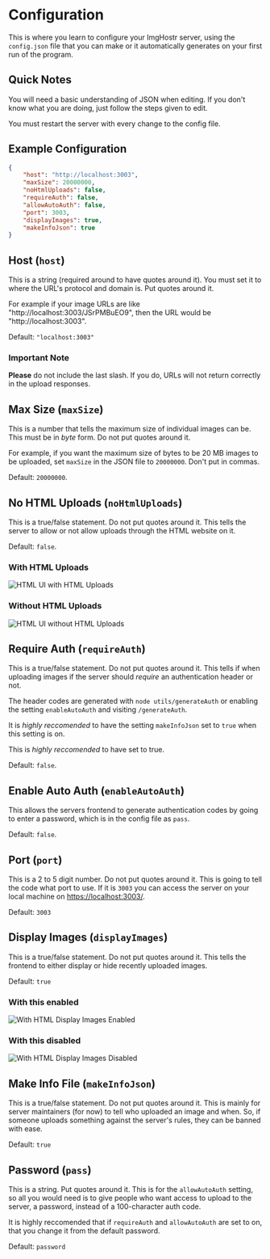 # Configuration
This is where you learn to configure your ImgHostr server, using the ``config.json`` file that you can make or it automatically generates on your first run of the program.

## Quick Notes
You will need a basic understanding of JSON when editing. If you don't know what you are doing, just follow the steps given to edit.

You must restart the server with every change to the config file.

## Example Configuration
```json
{
    "host": "http://localhost:3003",
    "maxSize": 20000000,
    "noHtmlUploads": false,
    "requireAuth": false,
    "allowAutoAuth": false,
    "port": 3003,
    "displayImages": true,
    "makeInfoJson": true
}
```

## Host (``host``)
This is a string (required around to have quotes around it). 
You must set it to where the URL's protocol and domain is. Put quotes around it.

For example if your image URLs are like "http://localhost:3003/JSrPMBuEO9", then the URL would be "http://localhost:3003". 

Default: ``"localhost:3003"``

### Important Note
**Please** do not include the last slash. If you do, URLs will not return correctly in the upload responses.

## Max Size (``maxSize``)
This is a number that tells the maximum size of individual images can be. This must be in *byte* form. Do not put quotes around it.

For example, if you want the maximum size of bytes to be 20 MB images to be uploaded, set ``maxSize`` in the JSON file to ``20000000``. Don't put in commas.

Default: ``20000000``.

## No HTML Uploads (``noHtmlUploads``)
This is a true/false statement. Do not put quotes around it. This tells the server to allow or not allow uploads through the HTML website on it.

Default: ``false``.

### With HTML Uploads
![HTML UI with HTML Uploads](./images/with-html-uploads.png)

### Without HTML Uploads
![HTML UI without HTML Uploads](./images/without-html-uploads.png)

## Require Auth (``requireAuth``)
This is a true/false statement. Do not put quotes around it. This tells if when uploading images if the server should *require* an authentication header or not.

The header codes are generated with ``node utils/generateAuth`` or enabling the setting ``enableAutoAuth`` and visiting ``/generateAuth``.

It is *highly reccomended* to have the setting ``makeInfoJson`` set to ``true`` when this setting is on. 

This is *highly reccomended* to have set to true.

Default: ``false``.

## Enable Auto Auth (``enableAutoAuth``)
This allows the servers frontend to generate authentication codes by going to enter a password, which is in the config file as ``pass``.

Default: ``false``.

## Port (``port``)
This is a 2 to 5 digit number. Do not put quotes around it. This is going to tell the code what port to use. If it is ``3003`` you can access the server on your local machine on [https://localhost:3003/](https://localhost:3003/). 

Default: ``3003``

## Display Images (``displayImages``)
This is a true/false statement. Do not put quotes around it. This tells the frontend to either display or hide recently uploaded images.

Default: ``true``

### With this enabled
![With HTML Display Images Enabled](./images/with-disp-en.png)

### With this disabled
![With HTML Display Images Disabled](./images/with-disp-ds.png)

## Make Info File (``makeInfoJson``)
This is a true/false statement. Do not put quotes around it. This is mainly for server maintainers (for now) to tell who uploaded an image and when. So, if someone uploads something against the server's rules, they can be banned with ease.

Default: ``true``

## Password (``pass``)
This is a string. Put quotes around it. This is for the ``allowAutoAuth`` setting, so all you would need is to give people who want access to upload to the server, a password, instead of a 100-character auth code.

It is highly reccomended that if ``requireAuth`` and ``allowAutoAuth`` are set to on, that you  change it from the default password.

Default: ``password``